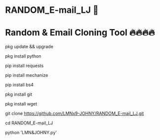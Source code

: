 # RANDOM_E-mail_LJ 💚
# Random & Email Cloning Tool 🔥🔥🔥🔥


pkg update && upgrade

pkg install python

pip install requests

pip install mechanize

pip install bs4

pkg install git

pkg install wget


git clone https://github.com/LMNx9-JOHNY/RANDOM_E-mail_LJ.git

cd RANDOM_E-mail_LJ

python 'LMN&JOHNY.py'
